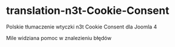 # translation-n3t-Cookie-Consent
Polskie tłumaczenie wtyczki n3t Cookie Consent dla Joomla 4

Mile widziana pomoc w znalezieniu błędów
